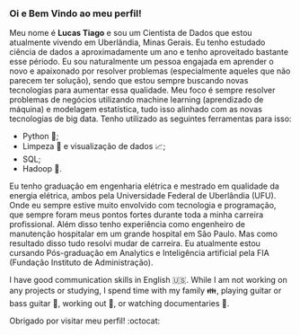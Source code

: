 ### Oi e Bem Vindo ao meu perfil! 


Meu nome é **Lucas Tiago** e sou um Cientista de Dados que estou atualmente vivendo em Uberlândia, Minas Gerais. Eu tenho estudado ciência de dados a aproximadamente um ano e tenho aproveitado bastante esse périodo. Eu sou naturalmente um pessoa engajada em aprender o novo e apaixonado por resolver problemas (especialmente aqueles que não parecem ter solução), sendo que estou sempre buscando novas tecnologias para aumentar essa qualidade. Meu foco é sempre resolver problemas de negócios utilizando machine learning (aprendizado de máquina) e modelagem estatística, tudo isso alinhado com as novas tecnologias de big data. Tenho utilizado as seguintes ferramentas para isso:

- Python :snake:;
- Limpeza :mag_right: e visualização de dados :chart_with_upwards_trend:;
- SQL;
- Hadoop :elephant:.

Eu tenho graduação em engenharia elétrica e mestrado em qualidade da energia elétrica, ambos pela Universidade Federal de Uberlândia (UFU). Onde eu sempre estive muito envolvido com tecnologia e programação, que sempre foram meus pontos fortes durante toda a minha carreira profissional. Além disso tenho experiência como engenheiro de manutenção hospitalar em um grande hospital em São Paulo. Mas como resultado disso tudo resolvi mudar de carreira. Eu atualmente estou cursando Pós-graduação em Analytics e Inteligência artificial pela FIA (Fundação Instituto de Administração).

I have good communication skills in English :us:. While I am not working on any projects or studying, I spend time with my family :family:, playing guitar or bass guitar :guitar:, working out :muscle:, or watching documentaries :movie_camera:.

Obrigado por visitar meu perfil! :octocat:
<!--
**lucastiagooliveira/lucastiagooliveira** is a ✨ _special_ ✨ repository because its `README.md` (this file) appears on your GitHub profile.
